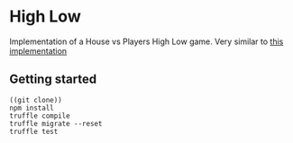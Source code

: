 # High Low

Implementation of a House vs Players High Low game. Very similar to [this implementation](https://www.mathsisfun.com/games/higher-or-lower.html)

## Getting started

```
((git clone))
npm install
truffle compile
truffle migrate --reset
truffle test
```
